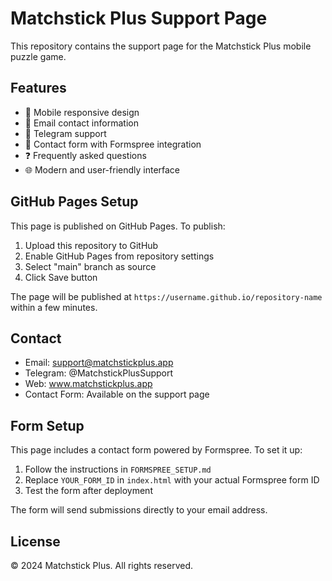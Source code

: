 # Matchstick Plus Support Page

This repository contains the support page for the Matchstick Plus mobile puzzle game.

## Features

- 📱 Mobile responsive design
- 📧 Email contact information
- 💬 Telegram support
- 📝 Contact form with Formspree integration
- ❓ Frequently asked questions
- 🌐 Modern and user-friendly interface

## GitHub Pages Setup

This page is published on GitHub Pages. To publish:

1. Upload this repository to GitHub
2. Enable GitHub Pages from repository settings
3. Select "main" branch as source
4. Click Save button

The page will be published at `https://username.github.io/repository-name` within a few minutes.

## Contact

- Email: support@matchstickplus.app
- Telegram: @MatchstickPlusSupport
- Web: www.matchstickplus.app
- Contact Form: Available on the support page

## Form Setup

This page includes a contact form powered by Formspree. To set it up:

1. Follow the instructions in `FORMSPREE_SETUP.md`
2. Replace `YOUR_FORM_ID` in `index.html` with your actual Formspree form ID
3. Test the form after deployment

The form will send submissions directly to your email address.

## License

© 2024 Matchstick Plus. All rights reserved. 